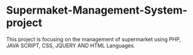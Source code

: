 # Supermaket-Management-System-project
This project is focusing on the management of supermarket using PHP, JAVA SCRIPT, CSS, JQUERY AND HTML Languages.
